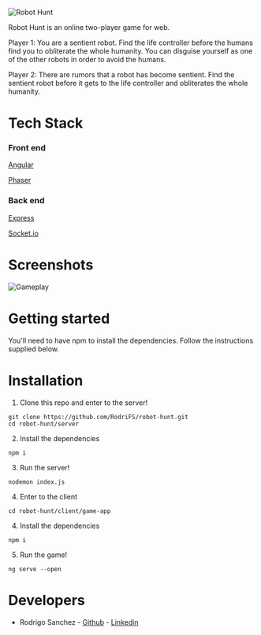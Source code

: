 ![Robot Hunt](https://i.imgur.com/NF0ymnF.png)

Robot Hunt is an online two-player game for web.

Player 1: You are a sentient robot. Find the life controller before the humans find you to obliterate the whole humanity. You can disguise yourself as one of the other robots in order to avoid the humans.

Player 2: There are rumors that a robot has become sentient. Find the sentient robot before it gets to the life controller  and obliterates the whole humanity.

# Tech Stack

### Front end
[Angular](https://angular.io/)

[Phaser](https://phaser.io/)

### Back end
[Express](https://expressjs.com/)

[Socket.io](https://socket.io/)

# Screenshots
![Gameplay](https://i.imgur.com/OYAdwwR.png)
# Getting started
You'll need to have npm to install the dependencies. Follow the instructions supplied below.

# Installation

1. Clone this repo and enter to the server!

```
git clone https://github.com/RodriFS/robot-hunt.git
cd robot-hunt/server
```

2. Install the dependencies
```
npm i
```

3. Run the server!
```
nodemon index.js
```

4. Enter to the client
```
cd robot-hunt/client/game-app
```

4. Install the dependencies
```
npm i
```

5. Run the game!
```
ng serve --open
```

# Developers

- Rodrigo Sanchez - [Github](https://github.com/RodriFS/) - [Linkedin](https://www.linkedin.com/in/rodrigo-f-sanchez/)


